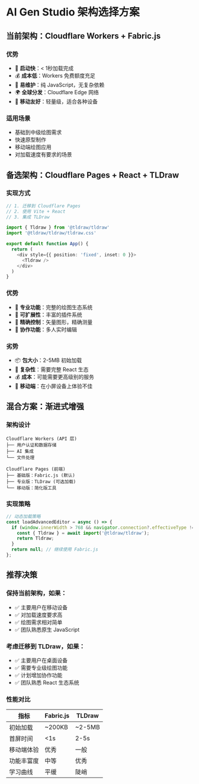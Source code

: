 # AI Gen Studio 架构选择方案

## 当前架构：Cloudflare Workers + Fabric.js

### 优势
- 🚀 **启动快**：< 1秒加载完成
- 💰 **成本低**：Workers 免费额度充足
- 🔧 **易维护**：纯 JavaScript，无复杂依赖
- 🌍 **全球分发**：Cloudflare Edge 网络
- 📱 **移动友好**：轻量级，适合各种设备

### 适用场景
- 基础到中级绘图需求
- 快速原型制作
- 移动端绘图应用
- 对加载速度有要求的场景

## 备选架构：Cloudflare Pages + React + TLDraw

### 实现方式
```typescript
// 1. 迁移到 Cloudflare Pages
// 2. 使用 Vite + React
// 3. 集成 TLDraw

import { Tldraw } from '@tldraw/tldraw'
import '@tldraw/tldraw/tldraw.css'

export default function App() {
  return (
    <div style={{ position: 'fixed', inset: 0 }}>
      <Tldraw />
    </div>
  )
}
```

### 优势
- 🎨 **专业功能**：完整的绘图生态系统
- 🔌 **可扩展性**：丰富的插件系统
- 📐 **精确控制**：矢量图形，精确测量
- 💾 **协作功能**：多人实时编辑

### 劣势
- 📦 **包大小**：2-5MB 初始加载
- 🔧 **复杂性**：需要完整 React 生态
- 💰 **成本**：可能需要更高级别的服务
- 📱 **移动端**：在小屏设备上体验不佳

## 混合方案：渐进式增强

### 架构设计
```
Cloudflare Workers (API 层)
├── 用户认证和数据存储
├── AI 集成
└── 文件处理

Cloudflare Pages (前端)
├── 基础版：Fabric.js (默认)
├── 专业版：TLDraw (可选加载)
└── 移动版：简化版工具
```

### 实现策略
```typescript
// 动态加载策略
const loadAdvancedEditor = async () => {
  if (window.innerWidth > 768 && navigator.connection?.effectiveType !== '2g') {
    const { Tldraw } = await import('@tldraw/tldraw');
    return Tldraw;
  }
  return null; // 继续使用 Fabric.js
};
```

## 推荐决策

### 保持当前架构，如果：
- ✅ 主要用户在移动设备
- ✅ 对加载速度要求高
- ✅ 绘图需求相对简单
- ✅ 团队熟悉原生 JavaScript

### 考虑迁移到 TLDraw，如果：
- ✅ 主要用户在桌面设备
- ✅ 需要专业级绘图功能
- ✅ 计划增加协作功能
- ✅ 团队熟悉 React 生态系统

### 性能对比

| 指标 | Fabric.js | TLDraw |
|------|-----------|---------|
| 初始加载 | ~200KB | ~2-5MB |
| 首屏时间 | <1s | 2-5s |
| 移动端体验 | 优秀 | 一般 |
| 功能丰富度 | 中等 | 优秀 |
| 学习曲线 | 平缓 | 陡峭 | 